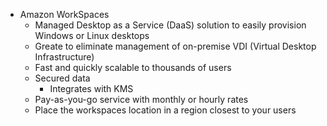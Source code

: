 - Amazon WorkSpaces
	- Managed Desktop as a Service (DaaS) solution to easily provision Windows or Linux desktops
	- Greate to eliminate management of on-premise VDI (Virtual Desktop Infrastructure)
	- Fast and quickly scalable to thousands of users
	- Secured data
		- Integrates with KMS
	- Pay-as-you-go service with monthly or hourly rates
	- Place the workspaces location in a region closest to your users